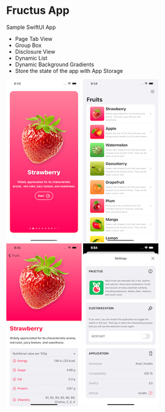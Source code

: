 # Fructus App
Sample SwiftUI App
- Page Tab View
- Group Box
- Disclosure View
- Dynamic List
- Dynamic Background Gradients
- Store the state of the app with App Storage

![ScreenShot](/ss1.png) ![ScreenShot](/ss2.png) ![ScreenShot](/ss3.png) ![ScreenShot](/ss4.png)